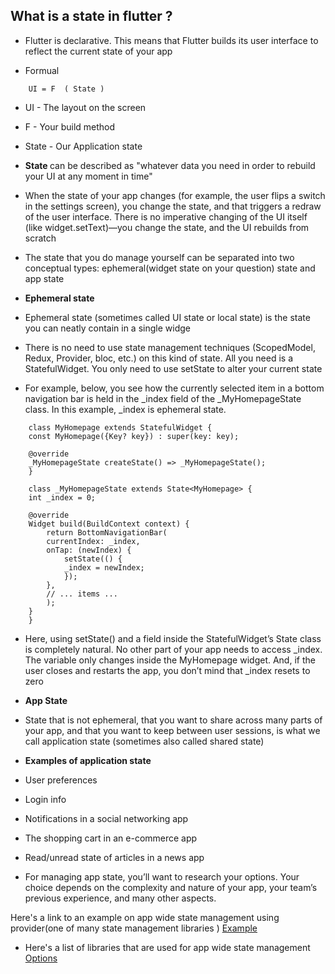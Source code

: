 ## What is a state in flutter ? 

- Flutter is declarative. This means that Flutter builds its user interface to reflect the current state of your app

- Formual
```
    UI = F  ( State )
```
- UI - The layout on the screen
- F - Your build method 
- State - Our Application state 

- <b> State </b> can be described as "whatever data you need in order to rebuild your UI at any moment in time"

- When the state of your app changes (for example, the user flips a switch in the settings screen), you change the state, and that triggers a redraw of the user interface. There is no imperative changing of the UI itself (like widget.setText)—you change the state, and the UI rebuilds from scratch

- The state that you do manage yourself can be separated into two conceptual types: ephemeral(widget state on your question) state and app state

- <b> Ephemeral state </b>
- Ephemeral state (sometimes called UI state or local state) is the state you can neatly contain in a single widge

- There is no need to use state management techniques (ScopedModel, Redux, Provider, bloc, etc.) on this kind of state. All you need is a StatefulWidget. You only need to use setState to alter your current state
- For example, below, you see how the currently selected item in a bottom navigation bar is held in the _index field of the _MyHomepageState class. In this example, _index is ephemeral state.


```
    class MyHomepage extends StatefulWidget {
    const MyHomepage({Key? key}) : super(key: key);

    @override
    _MyHomepageState createState() => _MyHomepageState();
    }

    class _MyHomepageState extends State<MyHomepage> {
    int _index = 0;

    @override
    Widget build(BuildContext context) {
        return BottomNavigationBar(
        currentIndex: _index,
        onTap: (newIndex) {
            setState(() {
            _index = newIndex;
            });
        },
        // ... items ...
        );
    }
    }

```
- Here, using setState() and a field inside the StatefulWidget’s State class is completely natural. No other part of your app needs to access _index. The variable only changes inside the MyHomepage widget. And, if the user closes and restarts the app, you don’t mind that _index resets to zero
- <b> App State </b>

- State that is not ephemeral, that you want to share across many parts of your app, and that you want to keep between user sessions, is what we call application state (sometimes also called shared state)
- <b> Examples of application state </b>
- User preferences
- Login info
- Notifications in a social networking app
- The shopping cart in an e-commerce app
- Read/unread state of articles in a news app

- For managing app state, you’ll want to research your options. Your choice depends on the complexity and nature of your app, your team’s previous experience, and many other aspects.

Here's a link to an example on app wide state management using provider(one of many state  management libraries ) [Example](https://docs.flutter.dev/development/data-and-backend/state-mgmt/simple)

- Here's a list of libraries that are used for app wide state management [Options](https://docs.flutter.dev/development/data-and-backend/state-mgmt/options)